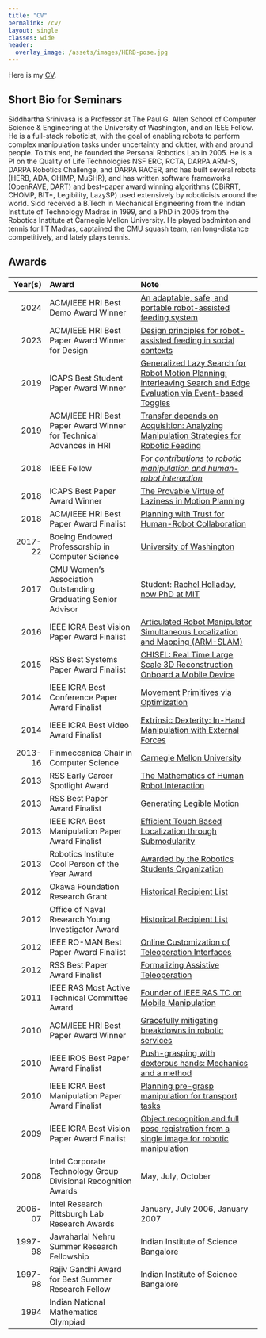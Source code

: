 ```yaml
---
title: "CV"
permalink: /cv/
layout: single
classes: wide
header:
  overlay_image: /assets/images/HERB-pose.jpg
---
```

Here is my [CV](/assets/SiddharthaSrinivasaCV.pdf).


## Short Bio for Seminars
Siddhartha Srinivasa is a Professor at The Paul G. Allen School of Computer Science & Engineering at the University of Washington, and an IEEE Fellow. He is a full-stack roboticist, with the goal of enabling robots to perform complex manipulation tasks under uncertainty and clutter, with and around people. To this end, he founded the Personal Robotics Lab in 2005. He is a PI on the Quality of Life Technologies NSF ERC, RCTA, DARPA ARM-S, DARPA Robotics Challenge, and DARPA RACER, and has built several robots (HERB, ADA, CHIMP, MuSHR), and has written software frameworks (OpenRAVE, DART) and best-paper award winning algorithms (CBiRRT, CHOMP, BIT*, Legibility, LazySP) used extensively by roboticists around the world. Sidd received a B.Tech in Mechanical Engineering from the Indian Institute of Technology Madras in 1999, and a PhD in 2005 from the Robotics Institute at Carnegie Mellon University. He played badminton and tennis for IIT Madras, captained the CMU squash team, ran long-distance competitively, and lately plays tennis.

## Awards


| Year(s)   |Award           | Note  |
|----------:|:---------------|:------|
|2024|ACM/IEEE HRI Best Demo Award Winner|[An adaptable, safe, and portable robot-assisted feeding system](https://personalrobotics.cs.washington.edu/publications/gordonjenamaninanavati2024demo.pdf)|
|2023|ACM/IEEE HRI Best Paper Award Winner for Design|[Design principles for robot-assisted feeding in social contexts](https://personalrobotics.cs.washington.edu/publications/nanavati2023designprinciples.pdf)|
|2019|ICAPS Best Student Paper Award Winner|[Generalized Lazy Search for Robot Motion Planning: Interleaving Search and Edge Evaluation via Event-based Toggles](https://personalrobotics.cs.washington.edu/publications/mandalika2019gls.pdf)|
|2019|ACM/IEEE HRI Best Paper Award Winner for Technical Advances in HRI|[Transfer depends on Acquisition: Analyzing Manipulation Strategies for Robotic Feeding](https://personalrobotics.cs.washington.edu/publications/gallenberger2019skewering.pdf)|
|2018       |IEEE Fellow     |[For _contributions to robotic manipulation and human-robot interaction_](https://www.washington.edu/news/2017/11/28/two-uw-professors-elevated-to-ieee-fellows/)|
|2018|ICAPS Best Paper Award Winner|[The Provable Virtue of Laziness in Motion Planning](https://personalrobotics.cs.washington.edu/publications/haghtalab2018laziness.pdf)|
|2018| ACM/IEEE HRI Best Paper Award Finalist|[Planning with Trust for Human-Robot Collaboration](https://personalrobotics.cs.washington.edu/publications/chen2018trust.pdf)|
|2017-22|Boeing Endowed Professorship in Computer Science|[University of Washington](https://news.cs.washington.edu/2017/01/17/senior-faculty-hires-sidd-srinivasa-and-michael-taylor-set-to-advance-uws-leadership-in-robotics-and-computer-engineering-research/)|
|2017|CMU Women’s Association Outstanding Graduating Senior Advisor| Student: [Rachel Holladay, now PhD at MIT](http://people.csail.mit.edu/rholladay/)|
|2016|IEEE ICRA Best Vision Paper Award Finalist| [Articulated Robot Manipulator Simultaneous Localization and Mapping (ARM-SLAM)](https://personalrobotics.cs.washington.edu/publications/klingensmith2016armslamconf.pdf)|
|2015| RSS Best Systems Paper Award Finalist | [CHISEL: Real Time Large Scale 3D Reconstruction Onboard a Mobile Device](https://personalrobotics.cs.washington.edu/publications/klingensmith2015chisel.pdf)|
|2014|IEEE ICRA Best Conference Paper Award Finalist| [Movement Primitives via Optimization](https://personalrobotics.cs.washington.edu/publications/dragan2015dmp.pdf)|
|2014|IEEE ICRA Best Video Award Finalist|[Extrinsic Dexterity: In-Hand Manipulation with External Forces](https://personalrobotics.cs.washington.edu/publications/chavandafle2014extrinsic.pdf)|
|2013-16|Finmeccanica Chair in Computer Science| [Carnegie Mellon University](http://www.cs.cmu.edu/~scsfacts/finmec.html)|
|2013| RSS Early Career Spotlight Award | [The Mathematics of Human Robot Interaction](http://rss2013.robotics.tu-berlin.de/index.php/early-career.html)|
|2013|RSS Best Paper Award Finalist| [Generating Legible Motion](https://personalrobotics.cs.washington.edu/publications/dragan2013legible.pdf)|
|2013|IEEE ICRA Best Manipulation Paper Award Finalist| [Efficient Touch Based Localization through Submodularity](https://personalrobotics.cs.washington.edu/publications/javdani2013tactile.pdf)|
|2013| Robotics Institute Cool Person of the Year Award|[Awarded by the Robotics Students Organization](https://roboorg.ri.cmu.edu/)|
|2012| Okawa Foundation Research Grant| [Historical Recipient List](http://www.okawa-foundation.or.jp/en/activities/research_grant/list_2012.html) |
|2012| Office of Naval Research Young Investigator Award|[Historical Recipient List](https://www.onr.navy.mil/en/Science-Technology/Directorates/office-research-discovery-invention/Sponsored-Research/YIP/2012-young-investigator-recipients)|
|2012| IEEE RO-MAN Best Paper Award Finalist| [Online Customization of Teleoperation Interfaces](https://personalrobotics.cs.washington.edu/publications/dragan2012custom.pdf)|
|2012| RSS Best Paper Award Finalist| [Formalizing Assistive Teleoperation](https://personalrobotics.cs.washington.edu/publications/dragan2012formalizing.pdf)|
|2011| IEEE RAS Most Active Technical Committee Award| [Founder of IEEE RAS TC on Mobile Manipulation](http://www.ieee-ras.org/mobile-manipulation)| 
|2010| ACM/IEEE HRI Best Paper Award Winner| [Gracefully mitigating breakdowns in robotic services](https://personalrobotics.cs.washington.edu/publications/lee2010gracefully.pdf)|
|2010|IEEE IROS Best Paper Award Finalist| [Push-grasping with dexterous hands: Mechanics and a method](https://personalrobotics.cs.washington.edu/publications/dogar2010pushgrasp.pdf)|
|2010|IEEE ICRA Best Manipulation Paper Award Finalist| [Planning pre-grasp manipulation for transport tasks](https://personalrobotics.cs.washington.edu/publications/chang2010pregrasp.pdf)|
|2009| IEEE ICRA Best Vision Paper Award Finalist| [Object recognition and full pose registration from a single image for robotic manipulation](https://personalrobotics.cs.washington.edu/publications/collet2009object.pdf)|
|2008| Intel Corporate Technology Group Divisional Recognition Awards| May, July, October|
|2006-07| Intel Research Pittsburgh Lab Research Awards| January, July 2006, January 2007|
|1997-98| Jawaharlal Nehru Summer Research Fellowship| Indian Institute of Science Bangalore|
|1997-98| Rajiv Gandhi Award for Best Summer Research Fellow| Indian Institute of Science Bangalore|
|1994| Indian National Mathematics Olympiad||

